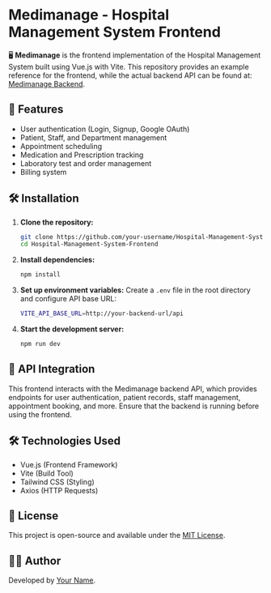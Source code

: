 # Medimanage - Hospital Management System Frontend

🖥️ **Medimanage** is the frontend implementation of the Hospital Management System built using Vue.js with Vite. This repository provides an example reference for the frontend, while the actual backend API can be found at: [Medimanage Backend](https://github.com/Apil-Khadka/Hospital-Management-System).

## 📌 Features

- User authentication (Login, Signup, Google OAuth)
- Patient, Staff, and Department management
- Appointment scheduling
- Medication and Prescription tracking
- Laboratory test and order management
- Billing system

## 🛠️ Installation

1. **Clone the repository:**
   ```sh
   git clone https://github.com/your-username/Hospital-Management-System-Frontend.git
   cd Hospital-Management-System-Frontend
   ```
2. **Install dependencies:**
   ```sh
   npm install
   ```
3. **Set up environment variables:**
   Create a `.env` file in the root directory and configure API base URL:
   ```sh
   VITE_API_BASE_URL=http://your-backend-url/api
   ```
4. **Start the development server:**
   ```sh
   npm run dev
   ```

## 📡 API Integration

This frontend interacts with the Medimanage backend API, which provides endpoints for user authentication, patient records, staff management, appointment booking, and more. Ensure that the backend is running before using the frontend.

## 🛠️ Technologies Used

- Vue.js (Frontend Framework)
- Vite (Build Tool)
- Tailwind CSS (Styling)
- Axios (HTTP Requests)

## 📄 License

This project is open-source and available under the [MIT License](LICENSE).

## 👨‍💻 Author

Developed by [Your Name](https://github.com/your-username).
